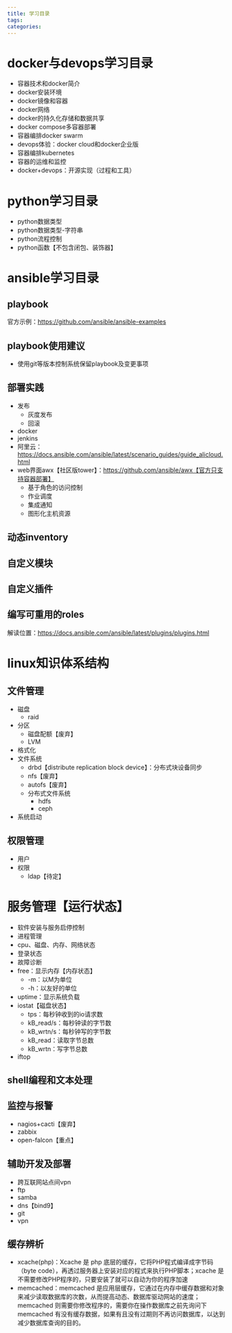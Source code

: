 ```yaml
---
title: 学习目录
tags:
categories:
---
```

# docker与devops学习目录
* 容器技术和docker简介
* docker安装环境
* docker镜像和容器
* docker网络
* docker的持久化存储和数据共享
* docker compose多容器部署
* 容器编排docker swarm
* devops体验：docker cloud和docker企业版
* 容器编排kubernetes
* 容器的运维和监控
* docker+devops：开源实现（过程和工具）

# python学习目录
* python数据类型
* python数据类型-字符串
* python流程控制
* python函数【不包含闭包、装饰器】

# ansible学习目录
## playbook
官方示例：https://github.com/ansible/ansible-examples

## playbook使用建议
* 使用git等版本控制系统保留playbook及变更事项

## 部署实践
* 发布
    - 灰度发布
    - 回滚
* docker
* jenkins
* 阿里云：<https://docs.ansible.com/ansible/latest/scenario_guides/guide_alicloud.html>
* web界面awx【社区版tower】：https://github.com/ansible/awx【官方只支持容器部署】
    - 基于角色的访问控制
    - 作业调度
    - 集成通知
    - 图形化主机资源

## 动态inventory
## 自定义模块
## 自定义插件
## 编写可重用的roles

解读位置：https://docs.ansible.com/ansible/latest/plugins/plugins.html

# linux知识体系结构
## 文件管理
* 磁盘
    - raid
* 分区
    - 磁盘配额【废弃】
    - LVM
* 格式化
* 文件系统
    - drbd【distribute replication block device】：分布式块设备同步
    - nfs【废弃】
    - autofs【废弃】
    - 分布式文件系统
        + hdfs
        + ceph
* 系统启动

## 权限管理
* 用户
* 权限
    - ldap【待定】

# 服务管理【运行状态】
* 软件安装与服务启停控制
* 进程管理
* cpu、磁盘、内存、网络状态
* 登录状态
* 故障诊断
* free：显示内存【内存状态】
    - -m：以M为单位
    - -h：以友好的单位
* uptime：显示系统负载
* iostat【磁盘状态】
    - tps：每秒钟收到的io请求数
    - kB_read/s：每秒钟读的字节数
    - kB_wrtn/s：每秒钟写的字节数
    - kB_read：读取字节总数
    - kB_wrtn：写字节总数
* iftop

## shell编程和文本处理

## 监控与报警
* nagios+cacti【废弃】
* zabbix
* open-falcon【重点】

## 辅助开发及部署
* 跨互联网站点间vpn
* ftp
* samba
* dns【bind9】
* git
* vpn

## 缓存辨析
* xcache(php)：Xcache 是 php 底层的缓存，它将PHP程式编译成字节码（byte code），再透过服务器上安装对应的程式来执行PHP脚本；xcache 是不需要修改PHP程序的，只要安装了就可以自动为你的程序加速
* memcached：memcached 是应用层缓存，它通过在内存中缓存数据和对象来减少读取数据库的次数，从而提高动态、数据库驱动网站的速度；memcached 则需要你修改程序的，需要你在操作数据库之前先询问下 memcached 有没有缓存数据，如果有且没有过期则不再访问数据库，以达到减少数据库查询的目的。
